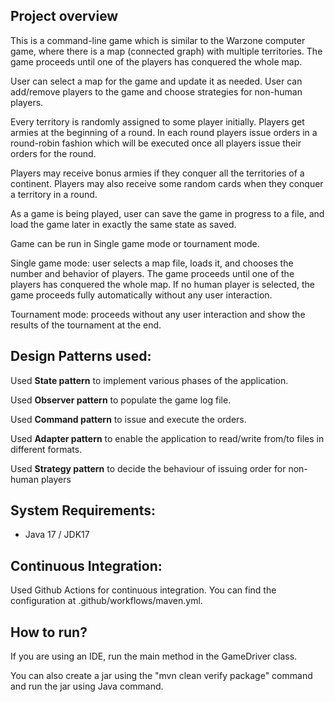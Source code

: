 Project overview
-----------------------

This is a command-line game which is similar to the Warzone computer game, where there is a map (connected graph) with multiple territories. The game proceeds until one of the players has conquered the whole map.

User can select a map for the game and update it as needed. User can add/remove players to the game and choose strategies for non-human players.

Every territory is randomly assigned to some player initially. Players get armies at the beginning of a round. In each round players issue orders in a round-robin fashion which will be executed once all players issue their orders for the round.

Players may receive bonus armies if they conquer all the territories of a continent. Players may also receive some random cards when they conquer a territory in a round. 

As a game is being played, user can save the game in progress to a file, and load the game later in exactly the same state as saved.

Game can be run in Single game mode or tournament mode.

Single game mode: user selects a map file, loads it, and chooses the number and behavior of players. The game proceeds until one of the players has conquered the whole map. If no human player is selected, the game proceeds fully automatically without any user interaction.

Tournament mode: proceeds without any user interaction and show the results of the tournament at the end.

Design Patterns used:
-----------------------
Used **State pattern** to implement various phases of the application.

Used **Observer pattern** to populate the game log file.

Used **Command pattern** to issue and execute the orders.

Used **Adapter pattern** to enable the application to read/write from/to files in different formats.

Used **Strategy pattern** to decide the behaviour of issuing order for non-human players

System Requirements:
-----------------------
- Java 17 / JDK17

Continuous Integration:
-------------------------
Used Github Actions for continuous integration. You can find the configuration at .github/workflows/maven.yml.

How to run?
---------------
If you are using an IDE, run the main method in the GameDriver class.

You can also create a jar using the "mvn clean verify package" command and run the jar using Java command.